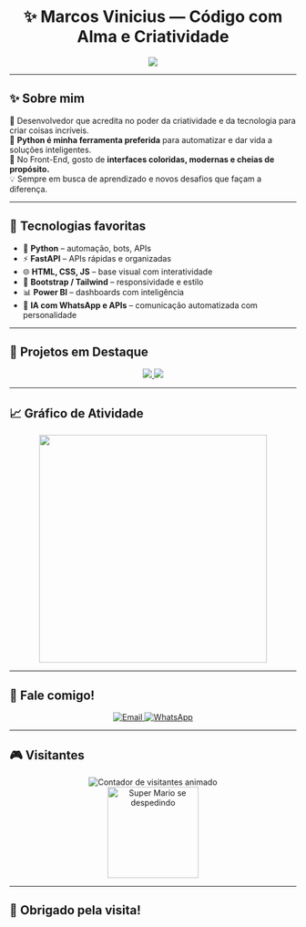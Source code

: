 <h1 align="center">✨ Marcos Vinicius — Código com Alma e Criatividade</h1>

<p align="center">
  <img src="https://readme-typing-svg.herokuapp.com?font=Orbitron&size=22&pause=1200&color=000000&center=true&vCenter=true&width=600&lines=Transformando+ideias+em+experiências;Criatividade+%2B+Código+%3D+Impacto;Seu+projeto+%2C+minha+missão!" />
</p>

---

## ✨ Sobre mim

🎨 Desenvolvedor que acredita no poder da criatividade e da tecnologia para criar coisas incríveis.  
🐍 **Python é minha ferramenta preferida** para automatizar e dar vida a soluções inteligentes.  
🌈 No Front-End, gosto de **interfaces coloridas, modernas e cheias de propósito.**  
💡 Sempre em busca de aprendizado e novos desafios que façam a diferença.

---

## 🌟 Tecnologias favoritas

- 🐍 **Python** – automação, bots, APIs  
- ⚡ **FastAPI** – APIs rápidas e organizadas  
- 🌐 **HTML, CSS, JS** – base visual com interatividade  
- 💜 **Bootstrap / Tailwind** – responsividade e estilo  
- 📊 **Power BI** – dashboards com inteligência  
- 🤖 **IA com WhatsApp e APIs** – comunicação automatizada com personalidade

---

## 🚀 Projetos em Destaque

<p align="center">
  <a href="https://github.com/Marcozmr/Experts">
    <img src="https://github-readme-stats.vercel.app/api/pin/?username=Marcozmr&repo=Experts&theme=highcontrast&border_color=FFD700&title_color=FFD700" />
  </a>
  <a href="https://github.com/Marcozmr/project-signos">
    <img src="https://github-readme-stats.vercel.app/api/pin/?username=Marcozmr&repo=project-signos&theme=cobalt&border_color=8E44AD&title_color=F9CFF3" />
  </a>
</p>

---

## 📈 Gráfico de Atividade

<p align="center">
  <img src="https://github-readme-stats.vercel.app/api?username=Marcozmr&show_icons=true&theme=tokyonight&hide_title=true&count_private=true&include_all_commits=true&hide=issues&hide_border=true" width="400" />
</p>

---

## 💌 Fale comigo!

<p align="center">
  <a href="mailto:mr.vinicius1@icloud.com" target="_blank">
    <img src="https://img.shields.io/badge/Email-000000?style=for-the-badge&logo=gmail&logoColor=white" alt="Email" />
  </a>
  <a href="https://wa.me/5516982319218" target="_blank">
    <img src="https://img.shields.io/badge/WhatsApp-25D366?style=for-the-badge&logo=whatsapp&logoColor=white" alt="WhatsApp" />
  </a>
</p>

---

## 🎮 Visitantes

<p align="center">
  <img src="https://count.getloli.com/get/@Marcozmr?theme=rule34" alt="Contador de visitantes animado" />
  <br/>
  <img src="https://media.giphy.com/media/PAqjdPkJLDsmc/giphy.gif" width="160" alt="Super Mario se despedindo" />
</p>

---

## 💖 Obrigado pela visita!


